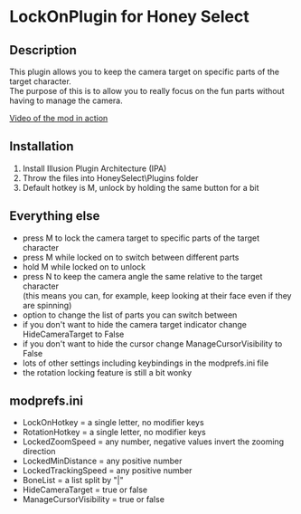 # LockOnPlugin for Honey Select

## Description
This plugin allows you to keep the camera target on specific parts of the target character.  
The purpose of this is to allow you to really focus on the fun parts without having to manage the camera.

[Video of the mod in action](https://my.mixtape.moe/rgkydu.m4v)

## Installation
1. Install Illusion Plugin Architecture (IPA)
2. Throw the files into HoneySelect\Plugins folder
3. Default hotkey is M, unlock by holding the same button for a bit

## Everything else
- press M to lock the camera target to specific parts of the target character
- press M while locked on to switch between different parts
- hold M while locked on to unlock
- press N to keep the camera angle the same relative to the target character  
(this means you can, for example, keep looking at their face even if they are spinning)
- option to change the list of parts you can switch between
- if you don't want to hide the camera target indicator change HideCameraTarget to False
- if you don't want to hide the cursor change ManageCursorVisibility to False
- lots of other settings including keybindings in the modprefs.ini file
- the rotation locking feature is still a bit wonky

## modprefs.ini
- LockOnHotkey = a single letter, no modifier keys
- RotationHotkey = a single letter, no modifier keys
- LockedZoomSpeed = any number, negative values invert the zooming direction
- LockedMinDistance = any positive number
- LockedTrackingSpeed = any positive number
- BoneList = a list split by "|"
- HideCameraTarget = true or false
- ManageCursorVisibility = true or false
